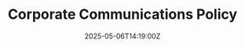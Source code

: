 ---
title: Corporate Communications Policy
linkTitle: Corporate Communications Policy
date: '2025-05-06T14:19:00Z'
weight: 1
description: Team members are encouraged to represent GitLab responsibly in communications,
  with only designated spokespersons authorized to disclose material non-public information.
  Compliance with SEC regulations is mandatory, and violations may result in disciplinary
  action.
draft: false
ref: corporate-communications-policy
---